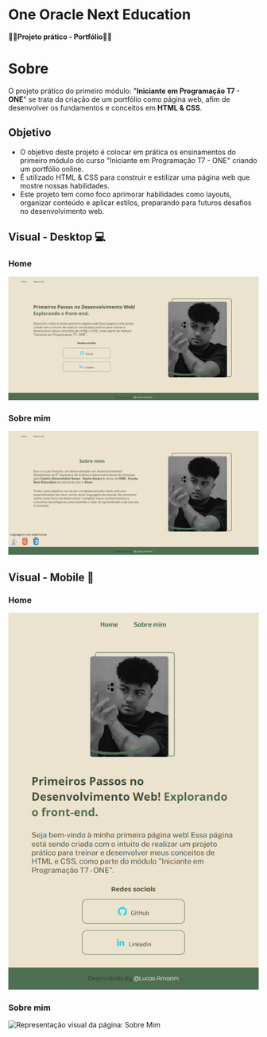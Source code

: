 # One Oracle Next Education 
**👩‍💻Projeto prático - Portfólio👩‍💻**

# Sobre
O projeto prático do primeiro módulo: "**Iniciante em Programação T7 - ONE**" se trata da criação de um portfólio como página web, afim de desenvolver os fundamentos e conceitos em **HTML & CSS**.

## Objetivo
- O objetivo deste projeto é colocar em prática os ensinamentos do primeiro módulo do curso "Iniciante em Programação T7 - ONE" criando um portfólio online. 
- É utilizado HTML & CSS para construir e estilizar uma página web que mostre nossas habilidades. 
- Este projeto tem como foco aprimorar habilidades como layouts, organizar conteúdo e aplicar estilos, preparando para futuros desafios no desenvolvimento web.

## Visual - Desktop 💻

### Home
<img src = "https://github.com/Kinhazin/Portfolio-ONE---Oracle-Next-Education/blob/main/assets/Home.png?raw=true" alt = "Representação visual da página: Home">

### Sobre mim
<img src= "https://github.com/Kinhazin/Portfolio-ONE---Oracle-Next-Education/blob/main/assets/Sobre%20mim.png?raw=true" alt="Representação visual da página: Sobre Mim">

## Visual - Mobile 📱

### Home
<img src = "https://github.com/Kinhazin/Portfolio-ONE---Oracle-Next-Education/blob/main/assets/Home-Mobile.png?raw=true" alt = "Representação visual da página: Home">

### Sobre mim
<img src= "https://github.com/Kinhazin/Portfolio-ONE---Oracle-Next-Education/blob/main/assets/Sobre%mim-Mobile.png?raw=true" alt="Representação visual da página: Sobre Mim">
